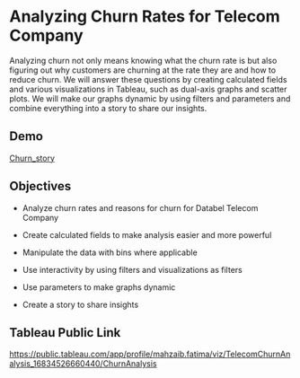 
# Analyzing Churn Rates for Telecom Company

Analyzing churn not only means knowing what the churn rate is but also figuring out why customers are churning at the rate they are and how to reduce churn. We will answer these questions by creating calculated fields and various visualizations in Tableau, such as dual-axis graphs and scatter plots. We will make our graphs dynamic by using filters and parameters and combine everything into a story to share our insights.


## Demo

[Churn_story](https://user-images.githubusercontent.com/130860543/236802286-501fc422-6490-47e5-8a31-7a66cb2cc7a4.gif)



## Objectives
* Analyze churn rates and reasons for churn for Databel Telecom Company

* Create calculated fields to make analysis easier and more powerful

* Manipulate the data with bins where applicable

* Use interactivity by using filters and visualizations as filters

* Use parameters to make graphs dynamic

* Create a story to share insights




## Tableau Public Link

https://public.tableau.com/app/profile/mahzaib.fatima/viz/TelecomChurnAnalysis_16834526660440/ChurnAnalysis
